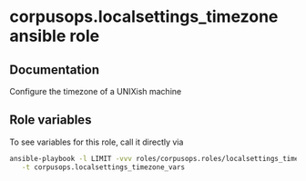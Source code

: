 # corpusops.localsettings_timezone ansible role
## Documentation

Configure the timezone of a UNIXish machine

## Role variables
To see variables for this role, call it directly via
```bash
ansible-playbook -l LIMIT -vvv roles/corpusops.roles/localsettings_timezone/role.yml \
   -t corpusops.localsettings_timezone_vars
```
